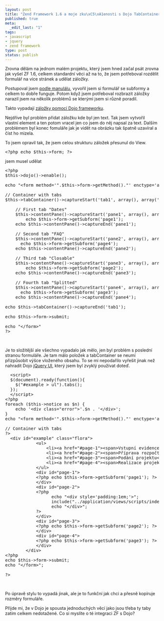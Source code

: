 ```yaml
--- 
layout: post
title: "Zend Framework 1.6 a moje zku\xC5\xA1enosti s Dojo TabContainer"
published: true
meta: 
  _edit_last: "1"
tags: 
- javascript
- jquery
- zend framework
type: post
status: publish
---
```

Zrovna dělám na jednom malém projektu, který jsem hned začal psát zrovna jak vyšel ZF 1.6, celkem standardní věci až na to, že jsem potřeboval rozdělit formulář na více stránek a udělat záložky.

Postupoval jsem <a href="http://framework.zend.com/manual/en/zend.dojo.form.html#zend.dojo.form.decorators.dijitContainer">podle manulálu</a>, vyvořil jsem si formulář se subformy a celkem to dobře funguje. Potom když jsem potřeboval rozbrazit záložky narazil jsem na několik problémů se kterými jsem si různě poradil.

Takto vypadají <a href="http://dojotoolkit.org/book/dojo-book-0-9/part-2-dijit/layout/tab-container">záložky pomocí Dojo frameworku</a>.

<a href="http://blog.prskavec.net/wp-content/uploads/2008/09/image.png"></a>

Nejdříve byl problém přidat záložku kde byl jen text. Tak jsem vytvořil vlastní element a ten potom vracel jen co jsem do něj napsal za text. Dalším problémem byl konec fomuláře jak je vidět na obrázku tak špatně uzavíral a číst ho mizela.

<a href="http://blog.prskavec.net/wp-content/uploads/2008/09/image1.png"></a>

To jsem opravil tak, že jsem celou strukturu záložek přesunul do View.
<pre name='code' class='php'>
&lt;?php echo $this-&gt;form; ?&gt;
</pre>
jsem musel udělat
<pre name='code' class='php'>
&lt;?php
$this-&gt;dojo()-&gt;enable();

echo "&lt;form method='".$this-&gt;form-&gt;getMethod()."' enctype='application/x-www-form-urlencoded' &gt;";

// Container with tabs
$this-&gt;tabContainer()-&gt;captureStart('tab1', array(), array('style' =&gt; 'width:950px;height:800px;'));

    // First tab "Dates"
    $this-&gt;contentPane()-&gt;captureStart('pane1', array(), array('title' =&gt; 'Vstupní evidence'));
        echo $this-&gt;form-&gt;getSubform('page1');
    echo $this-&gt;contentPane()-&gt;captureEnd('pane1');

    // Second tab "FAQ"
    $this-&gt;contentPane()-&gt;captureStart('pane2', array(), array('title' =&gt; 'Příprava rozpočtu'));
      echo $this-&gt;form-&gt;getSubform('page4');     
    echo $this-&gt;contentPane()-&gt;captureEnd('pane2');

    // Third tab "Closable"
    $this-&gt;contentPane()-&gt;captureStart('pane3', array(), array('title' =&gt; 'Podání projektu'));
        echo $this-&gt;form-&gt;getSubform('page2');
    echo $this-&gt;contentPane()-&gt;captureEnd('pane3');

    // Fourth tab "Splitted"
    $this-&gt;contentPane()-&gt;captureStart('pane4', array(), array('title' =&gt; 'Realizace projektu'));
      echo $this-&gt;form-&gt;getSubform('page3');
    echo $this-&gt;contentPane()-&gt;captureEnd('pane4');

echo $this-&gt;tabContainer()-&gt;captureEnd('tab1');

echo $this-&gt;form-&gt;submit;

echo "&lt;/form&gt;"
?&gt;
</pre>
 

Je to složitější ale všechno vypadalo jak mělo, jen byl problém s poslední stranou formuláře. Je tam málo položek a tabContainer se neumí přizpůsobit výšce vloženého obsahu. To se mi nepodařilo vyřešit jinak než nahradit Dojo <a href="http://docs.jquery.com/UI/Tabs">jQuery UI</a>, který jsem byl zvyklý používat doteď.
<pre name='code' class='php'>
  &lt;script&gt;
  $(document).ready(function(){
    $("#example &gt; ul").tabs();
  });
  &lt;/script&gt;
&lt;?php
foreach ($this-&gt;notice as $n) {
    echo '&lt;div class="error"&gt;'.$n . '&lt;/div&gt;';
}
echo "&lt;form method='".$this-&gt;form-&gt;getMethod()."' enctype='application/x-www-form-urlencoded' &gt;";

// Container with tabs
?&gt;
  &lt;div id="example" class="flora"&gt;
            &lt;ul&gt;
                &lt;li&gt;&lt;a href="#page-1"&gt;&lt;span&gt;Vstupní evidence&lt;/span&gt;&lt;/a&gt;&lt;/li&gt;
                &lt;li&gt;&lt;a href="#page-2"&gt;&lt;span&gt;Příprava rozpočtu&lt;/span&gt;&lt;/a&gt;&lt;/li&gt;
                &lt;li&gt;&lt;a href="#page-3"&gt;&lt;span&gt;Podání projektu&lt;/span&gt;&lt;/a&gt;&lt;/li&gt;
                &lt;li&gt;&lt;a href="#page-4"&gt;&lt;span&gt;Realizace projektu&lt;/span&gt;&lt;/a&gt;&lt;/li&gt;
            &lt;/ul&gt;
            &lt;div id="page-1"&gt;
            &lt;?php echo $this-&gt;form-&gt;getSubform('page1'); ?&gt;
            &lt;/div&gt;
            &lt;div id="page-2"&gt;
            &lt;?php
                  echo "&lt;div style='padding:1em;'&gt;";
                  include("../application/views/scripts/index/rozpocet.phtml");
                  echo "&lt;/div&gt;";
            ?&gt;
            &lt;/div&gt;
            &lt;div id="page-3"&gt;
            &lt;?php echo $this-&gt;form-&gt;getSubform('page2'); ?&gt;
            &lt;/div&gt;
            &lt;div id="page-4"&gt;
            &lt;?php echo $this-&gt;form-&gt;getSubform('page3'); ?&gt;
            &lt;/div&gt;
        &lt;/div&gt;
&lt;?php
echo $this-&gt;form-&gt;submit;
echo "&lt;/form&gt;";

?&gt;
</pre>
 

Po úpravě stylu to vypadá jinak, ale je to funkční jak chci a přesně kopíruje rozměry formuláře. 

<a href="http://blog.prskavec.net/wp-content/uploads/2008/09/image2.png"></a>

Přijde mi, že v Dojo je spousta jednoduchých věcí jako jsou třeba ty taby zatím celkem nedotažené. Co si myslíte o té integraci ZF s Dojo?
